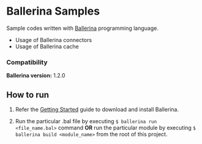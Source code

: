 # Ballerina Samples

Sample codes written with [Ballerina](https://ballerina.io) programming language.
- Usage of Ballerina connectors
- Usage of Ballerina cache

### Compatibility

**Ballerina version:** 1.2.0

## How to run

1. Refer the [Getting Started](https://ballerina.io/learn/getting-started/) guide to download and install Ballerina.

2. Run the particular .bal file by executing `$ ballerina run <file_name.bal>` command **OR** run the particular module by executing `$ ballerina build <module_name>` from the root of this project.
